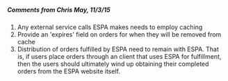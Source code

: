 ##### Comments from Chris May, 11/3/15
1. Any external service calls ESPA makes needs to employ caching
2. Provide an 'expires' field on orders for when they will be removed from cache
3. Distribution of orders fulfilled by ESPA need to remain with ESPA.  That is, if users place orders through an
client that uses ESPA for fulfillment, then the users should ultimately wind up obtaining their completed orders from 
the ESPA website itself.
